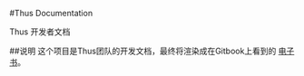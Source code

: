 #Thus Documentation

Thus 开发者文档

##说明
这个项目是Thus团队的开发文档，最终将渲染成在Gitbook上看到的 [电子书](http://thus.gitbooks.io/doc/)。

